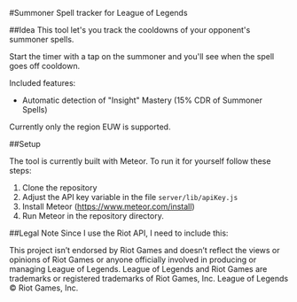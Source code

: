 #Summoner Spell tracker for League of Legends

##Idea
This tool let's you track the cooldowns of your opponent's summoner spells.

Start the timer with a tap on the summoner and you'll see when the spell goes off cooldown.

Included features:
* Automatic detection of "Insight" Mastery (15% CDR of Summoner Spells)

Currently only the region EUW is supported.

##Setup

The tool is currently built with Meteor. To run it for yourself follow these steps:

1. Clone the repository
1. Adjust the API key variable in the file `server/lib/apiKey.js`
1. Install Meteor (https://www.meteor.com/install)
1. Run Meteor in the repository directory.

##Legal Note
Since I use the Riot API, I need to include this:

This project isn’t endorsed by Riot Games and doesn’t reflect the views or opinions of Riot Games or anyone officially involved in producing or managing League of Legends. League of Legends and Riot Games are trademarks or registered trademarks of Riot Games, Inc. League of Legends © Riot Games, Inc.
